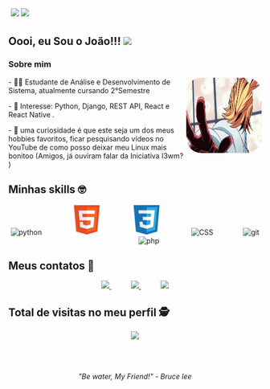 <div style="display: inline-block; padding: 5px;">
    <img height="165em" src="https://github-readme-stats.vercel.app/api?username=coffeblackpremium&show_icons=true&theme=dracula" style="display:inline" /> 
    <img height="165em" src="https://github-readme-stats.vercel.app/api/top-langs/?username=coffeblackpremium&theme=dracula&layout=compact" style="display:inline"/>
</div>
<h2>Oooi, eu Sou o João!!! <img src="https://raw.githubusercontent.com/iampavangandhi/iampavangandhi/master/gifs/Hi.gif" width="15px"></h2>

### Sobre mim
<div style="display: inline_block"  >
<img align="right" width="150" height="150" style="border-radius:30px;" src="https://github.com/coffeblackpremium/coffeblackpremium/blob/main/all-might-plus-ultra.gif" />
<p> - 👨‍💻 Estudante de Análise e Desenvolvimento de Sistema, atualmente cursando 2°Semestre </p>
<p> - 🎯 Interesse: Python, Django, REST API, React e React Native . </p>
<p> - 🤖 uma curiosidade é que este seja um dos meus hobbies favoritos, ficar pesquisando vídeos no YouTube de como posso deixar meu Linux mais bonitoo
(Amigos, já ouviram falar da Iniciativa I3wm? )
</div>

## Minhas skills :nerd_face:
<div align="center">
    <img height="60" src="https://raw.githubusercontent.com/jmnote/z-icons/master/svg/python.svg" alt="python" >
     &nbsp;&nbsp;&nbsp;&nbsp;&nbsp;&nbsp;&nbsp;&nbsp;&nbsp;&nbsp;&nbsp;&nbsp;&nbsp;
    <img height="60" src="https://raw.githubusercontent.com/devicons/devicon/master/icons/html5/html5-original.svg" alt="html" >
     &nbsp;&nbsp;&nbsp;&nbsp;&nbsp;&nbsp;&nbsp;&nbsp;&nbsp;&nbsp;&nbsp;&nbsp;&nbsp;
    <img height="60" src="https://raw.githubusercontent.com/devicons/devicon/master/icons/css3/css3-original.svg" alt="CSS" >
     &nbsp;&nbsp;&nbsp;&nbsp;&nbsp;&nbsp;&nbsp;&nbsp;&nbsp;&nbsp;&nbsp;&nbsp;&nbsp;
    <img height="60" src="https://raw.githubusercontent.com/jmnote/z-icons/master/svg/javascript.svg" alt="CSS" >
    &nbsp;&nbsp;&nbsp;&nbsp;&nbsp;&nbsp;&nbsp;&nbsp;&nbsp;&nbsp;&nbsp;&nbsp;&nbsp;
    <img height="60" src="https://raw.githubusercontent.com/jmnote/z-icons/master/svg/git.svg" alt="git" >
    &nbsp;&nbsp;&nbsp;&nbsp;&nbsp;&nbsp;&nbsp;&nbsp;&nbsp;&nbsp;&nbsp;&nbsp;&nbsp;
    <img height="60" src="https://raw.githubusercontent.com/jmnote/z-icons/master/svg/php.svg" alt="php" />
    
 
</div>

## Meus contatos :iphone:

<p align="center">
    <a href="https://github.com/coffeblackpremium">
        <img  src="https://img.shields.io/badge/github-%23100000.svg?&style=for-the-badge&logo=github&logoColor=white&link=mailto:https://github.com/coffeblackpremium">
    </a>
    &nbsp;&nbsp;&nbsp;&nbsp;&nbsp;&nbsp;&nbsp;&nbsp;&nbsp;
    <a href="mailto:joaodamaceno188@gmail.com">
        <img src="https://img.shields.io/badge/gmail-D14836?&style=for-the-badge&logo=gmail&logoColor=white&link=mailto:joaodamaceno188@gmail.com">
    </a>
    &nbsp;&nbsp;&nbsp;&nbsp;&nbsp;&nbsp;&nbsp;&nbsp;&nbsp;
    <a href="https://www.linkedin.com/in/jo%C3%A3o-damaceno-martins-da-silva-27b3771b6/">
        <img src="https://img.shields.io/badge/linkedin-%230077B5.svg?&style=for-the-badge&logo=linkedin&logoColor=white&link=mailto:https://www.linkedin.com/in/jo%C3%A3o-damaceno-martins-da-silva-27b3771b6/">
    </a>
</p>

<p align="center"> 

 ## Total de visitas no meu perfil :detective: <br>
 <p align="center"> 
   <img alingn="center" src="https://profile-counter.glitch.me/coffeblackpremium/count.svg" />
 </p>
</p>
<br>
<br>
<p align="center"><i>"Be water, My Friend!" - Bruce lee</i></p>
